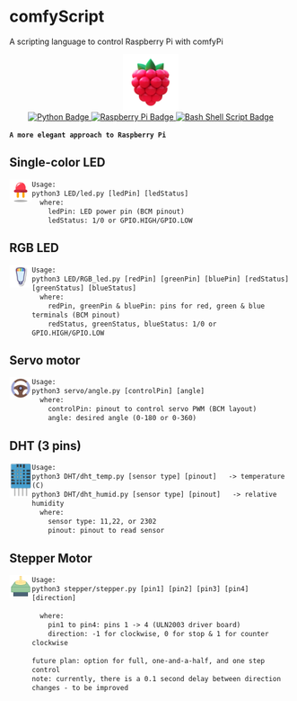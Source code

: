 # comfyScript
A scripting language to control Raspberry Pi with comfyPi
<div id="header" align="center">
  <img src="assets/icon.png" width="100"/>
</div>
<div id="badges" align="center">
  <a href="https://www.linkedin.com/in/tung-thomas-nguyen-9b010317b">
    <img src="https://img.shields.io/badge/python-3670A0?style=for-the-badge&logo=python&logoColor=ffdd54" alt="Python Badge"/>
  </a>
  <a href="https://www.youtube.com/@thomasthemaker">
    <img src="https://img.shields.io/badge/-Raspberry Pi-C51A4A?style=for-the-badge&logo=Raspberry-Pi" alt="Raspberry Pi Badge"/>
  </a>
    <a href="https://comfystudio.tech">
    <img src="https://img.shields.io/badge/shell_script-%23121011.svg?style=for-the-badge&logo=gnu-bash&logoColor=white" alt="Bash Shell Script Badge"/>
  </a>
</div>

**`A more elegant approach to Raspberry Pi`**

## Single-color LED
<div id="header" style="float: left;" >
  <img src="assets/led.png" width="40"/>
</div>

```
Usage:
python3 LED/led.py [ledPin] [ledStatus]
  where:
    ledPin: LED power pin (BCM pinout)
    ledStatus: 1/0 or GPIO.HIGH/GPIO.LOW
```

## RGB LED
<div id="header" style="float: left;" >
  <img src="assets/RGBLED.png" width="40"/>
</div>

```
Usage:
python3 LED/RGB_led.py [redPin] [greenPin] [bluePin] [redStatus][greenStatus] [blueStatus]
  where:
    redPin, greenPin & bluePin: pins for red, green & blue terminals (BCM pinout)
    redStatus, greenStatus, blueStatus: 1/0 or GPIO.HIGH/GPIO.LOW
```

## Servo motor
<div id="header" style="float: left;" >
  <img src="assets/servo.png" width="40"/>
</div>

```
Usage:
python3 servo/angle.py [controlPin] [angle]
  where:
    controlPin: pinout to control servo PWM (BCM layout)
    angle: desired angle (0-180 or 0-360)
```

## DHT (3 pins)
<div id="header" style="float: left;" >
  <img src="assets/dht11.png" width="40"/>
</div>

```
Usage:
python3 DHT/dht_temp.py [sensor type] [pinout]   -> temperature (C)
python3 DHT/dht_humid.py [sensor type] [pinout]   -> relative humidity
  where:
    sensor type: 11,22, or 2302
    pinout: pinout to read sensor
```

## Stepper Motor 
<div id="header" style="float: left;" >
  <img src="assets/stepper-motor.png" width="40"/>
</div>

```
Usage:
python3 stepper/stepper.py [pin1] [pin2] [pin3] [pin4] [direction]

  where:
    pin1 to pin4: pins 1 -> 4 (ULN2003 driver board)
    direction: -1 for clockwise, 0 for stop & 1 for counter clockwise

future plan: option for full, one-and-a-half, and one step control
note: currently, there is a 0.1 second delay between direction changes - to be improved
```